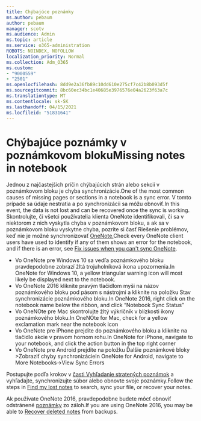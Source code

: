 ```yaml
---
title: Chýbajúce poznámky
ms.author: pebaum
author: pebaum
manager: scotv
ms.audience: Admin
ms.topic: article
ms.service: o365-administration
ROBOTS: NOINDEX, NOFOLLOW
localization_priority: Normal
ms.collection: Adm_O365
ms.custom:
- "9000559"
- "2501"
ms.openlocfilehash: 8dd9e2a36fb89c10dd610e275cf7c42b8b093d5f
ms.sourcegitcommit: 8bc60ec34bc1e40685e3976576e04a2623f63a7c
ms.translationtype: MT
ms.contentlocale: sk-SK
ms.lasthandoff: 04/15/2021
ms.locfileid: "51831641"
---
```

# <a name="missing-notes-in-notebook"></a><span data-ttu-id="c4785-102">Chýbajúce poznámky v poznámkovom bloku</span><span class="sxs-lookup"><span data-stu-id="c4785-102">Missing notes in notebook</span></span>

<span data-ttu-id="c4785-103">Jednou z najčastejších príčin chýbajúcich strán alebo sekcií v poznámkovom bloku je chyba synchronizácie.</span><span class="sxs-lookup"><span data-stu-id="c4785-103">One of the most common causes of missing pages or sections in a notebook is a sync error.</span></span> <span data-ttu-id="c4785-104">V tomto prípade sa údaje nestratia a po synchronizácii sa môžu obnoviť.</span><span class="sxs-lookup"><span data-stu-id="c4785-104">In this event, the data is not lost and can be recovered once the sync is working.</span></span> <span data-ttu-id="c4785-105">Skontrolujte, či všetci používatelia klienta OneNote identifikovali, či sa v niektorom z nich vyskytla chyba v poznámkovom bloku, a ak sa v poznámkovom bloku vyskytne chyba, pozrite si časť Riešenie problémov, keď nie je možné synchronizovať [OneNote.](https://support.office.com/article/299495ef-66d1-448f-90c1-b785a6968d45)</span><span class="sxs-lookup"><span data-stu-id="c4785-105">Check every OneNote client users have used to identify if any of them shows an error for the notebook, and if there is an error, see [Fix issues when you can't sync OneNote](https://support.office.com/article/299495ef-66d1-448f-90c1-b785a6968d45).</span></span>

- <span data-ttu-id="c4785-106">Vo OneNote pre Windows 10 sa vedľa poznámkového bloku pravdepodobne zobrazí žltá trojuholníková ikona upozornenia.</span><span class="sxs-lookup"><span data-stu-id="c4785-106">In OneNote for Windows 10, a yellow triangular warning icon will most likely be displayed next to the notebook.</span></span>
- <span data-ttu-id="c4785-107">Vo OneNote 2016 kliknite pravým tlačidlom myši na názov poznámkového bloku pod pásom s nástrojmi a kliknite na položku Stav synchronizácie poznámkového bloku.</span><span class="sxs-lookup"><span data-stu-id="c4785-107">In OneNote 2016, right click on the notebook name below the ribbon, and click “Notebook Sync Status”</span></span>
- <span data-ttu-id="c4785-108">Vo OneNOte pre Mac skontrolujte žltý výkričník v blízkosti ikony poznámkového bloku.</span><span class="sxs-lookup"><span data-stu-id="c4785-108">In OneNOte for Mac, check for a yellow exclamation mark near the notebook icon</span></span>
- <span data-ttu-id="c4785-109">Vo OneNote pre iPhone prejdite do poznámkového bloku a kliknite na tlačidlo akcie v pravom hornom rohu.</span><span class="sxs-lookup"><span data-stu-id="c4785-109">In OneNote for iPhone, navigate to your notebook, and click the action button in the top right corner</span></span>
- <span data-ttu-id="c4785-110">Vo OneNote pre Android prejdite na položku Ďalšie poznámkové bloky >Zobraziť chyby synchronizácie</span><span class="sxs-lookup"><span data-stu-id="c4785-110">In OneNote for Android, navigate to More Notebooks->View Sync Errors</span></span>

<span data-ttu-id="c4785-111">Postupujte podľa krokov v [časti Vyhľadanie stratených poznámok](https://support.office.com/article/32cb2bd7-afe7-44d2-a711-398a88421287) a vyhľadajte, synchronizujte súbor alebo obnovte svoje poznámky.</span><span class="sxs-lookup"><span data-stu-id="c4785-111">Follow the steps in [Find my lost notes](https://support.office.com/article/32cb2bd7-afe7-44d2-a711-398a88421287) to search, sync your file, or recover your notes.</span></span>

<span data-ttu-id="c4785-112">Ak používate OneNote 2016, pravdepodobne budete môcť obnoviť odstránené [poznámky](https://support.office.com/article/32ed1036-74fd-4c21-bc28-033a486e6b14) zo záloh.</span><span class="sxs-lookup"><span data-stu-id="c4785-112">If you are using OneNote 2016, you may be able to [Recover deleted notes](https://support.office.com/article/32ed1036-74fd-4c21-bc28-033a486e6b14) from backups.</span></span>